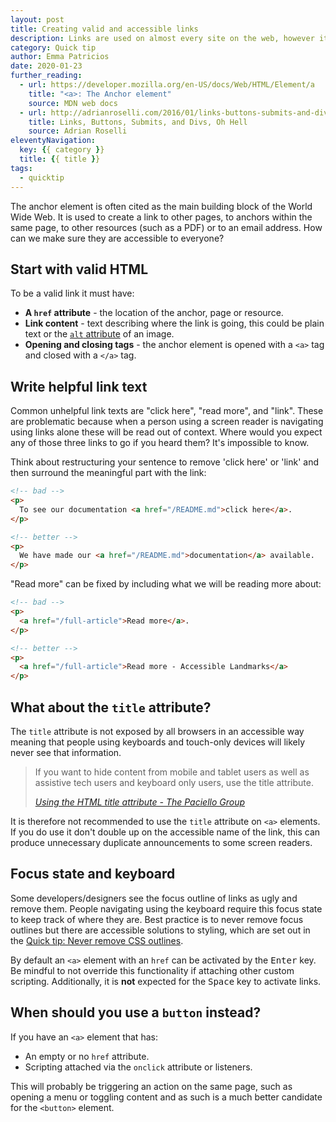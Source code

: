 ```yaml
---
layout: post
title: Creating valid and accessible links
description: Links are used on almost every site on the web, however it is easy to create links that are not accessible to all.
category: Quick tip
author: Emma Patricios
date: 2020-01-23
further_reading:
  - url: https://developer.mozilla.org/en-US/docs/Web/HTML/Element/a
    title: "<a>: The Anchor element"
    source: MDN web docs
  - url: http://adrianroselli.com/2016/01/links-buttons-submits-and-divs-oh-hell.html
    title: Links, Buttons, Submits, and Divs, Oh Hell
    source: Adrian Roselli
eleventyNavigation:
  key: {{ category }}
  title: {{ title }}
tags:
  - quicktip
---
```


The anchor element is often cited as the main building block of the World Wide Web. It is used to create a link to other pages, to anchors within the same page, to other resources (such as a PDF) or to an email address. How can we make sure they are accessible to everyone?


## Start with valid HTML

To be a valid link it must have:

- **A `href` attribute** - the location of the anchor, page or resource.
- **Link content** - text describing where the link is going, this could be plain text or the [`alt` attribute](/posts/alt-text) of an image.
- **Opening and closing tags** - the anchor element is opened with a `<a>` tag and closed with a `</a>` tag.


## Write helpful link text

Common unhelpful link texts are "click here", "read more", and "link". These are problematic because when a person using a screen reader is navigating using links alone these will be read out of context. Where would you expect any of those three links to go if you heard them? It's impossible to know.

Think about restructuring your sentence to remove 'click here' or 'link' and then surround the meaningful part with the link:

```html
<!-- bad -->
<p>
  To see our documentation <a href="/README.md">click here</a>.
</p>

<!-- better -->
<p>
  We have made our <a href="/README.md">documentation</a> available.
</p>
```

"Read more" can be fixed by including what we will be reading more about:

```html
<!-- bad -->
<p>
  <a href="/full-article">Read more</a>.
</p>

<!-- better -->
<p>
  <a href="/full-article">Read more - Accessible Landmarks</a>
</p>
```

## What about the `title` attribute?

The `title` attribute is not exposed by all browsers in an accessible way meaning that people using keyboards and touch-only devices will likely never see that information.

<blockquote>
  <p>If you want to hide content from mobile and tablet users as well as assistive tech users and keyboard only users, use the title attribute.</p>
  <footer>
    <cite><a href="https://developer.paciellogroup.com/blog/2010/11/using-the-html-title-attribute/">Using the HTML title attribute - The Paciello Group</a></cite>
  </footer>
</blockquote>

It is therefore not recommended to use the `title` attribute on `<a>` elements. If you do use it don't double up on the accessible name of the link, this can produce unnecessary duplicate announcements to some screen readers.


## Focus state and keyboard

Some developers/designers see the focus outline of links as ugly and remove them. People navigating using the keyboard require this focus state to keep track of where they are. Best practice is to never remove focus outlines but there are accessible solutions to styling, which are set out in the [Quick tip: Never remove CSS outlines](/posts/never-remove-css-outlines/).

By default an `<a>` element with an `href` can be activated by the <kbd>Enter</kbd> key. Be mindful to not override this functionality if attaching other custom scripting.  Additionally, it is **not** expected for the <kbd>Space</kbd> key to activate links.


## When should you use a `button` instead?

If you have an `<a>` element that has:

- An empty or no `href` attribute.
- Scripting attached via the `onclick` attribute or listeners.

This will probably be triggering an action on the same page, such as opening a menu or toggling content and as such is a much better candidate for the `<button>` element.
